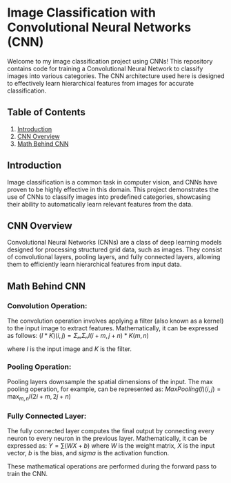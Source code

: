 # Image Classification with Convolutional Neural Networks (CNN)

Welcome to my image classification project using CNNs! This repository contains code for training a Convolutional Neural Network to classify images into various categories. The CNN architecture used here is designed to effectively learn hierarchical features from images for accurate classification.

## Table of Contents
1. [Introduction](#introduction)
2. [CNN Overview](#cnn-overview)
3. [Math Behind CNN](#math-behind-cnn)

## Introduction
Image classification is a common task in computer vision, and CNNs have proven to be highly effective in this domain. This project demonstrates the use of CNNs to classify images into predefined categories, showcasing their ability to automatically learn relevant features from the data.

## CNN Overview
Convolutional Neural Networks (CNNs) are a class of deep learning models designed for processing structured grid data, such as images. They consist of convolutional layers, pooling layers, and fully connected layers, allowing them to efficiently learn hierarchical features from input data.

## Math Behind CNN
### Convolution Operation:
The convolution operation involves applying a filter (also known as a kernel) to the input image to extract features. Mathematically, it can be expressed as follows:
$(I * K)(i, j) = Σₘ Σₙ I(i + m, j + n) * K(m, n)$

where $I$ is the input image and $K$ is the filter.

### Pooling Operation:
Pooling layers downsample the spatial dimensions of the input. The max pooling operation, for example, can be represented as:
$MaxPooling(I)(i, j) = \max_{m, n} I(2i + m, 2j + n)$

### Fully Connected Layer:
The fully connected layer computes the final output by connecting every neuron to every neuron in the previous layer. Mathematically, it can be expressed as:
$Y = \sum(WX + b)$
where $W$ is the weight matrix, $X$ is the input vector, $b$ is the bias, and $sigma$ is the activation function.

These mathematical operations are performed during the forward pass to train the CNN.
